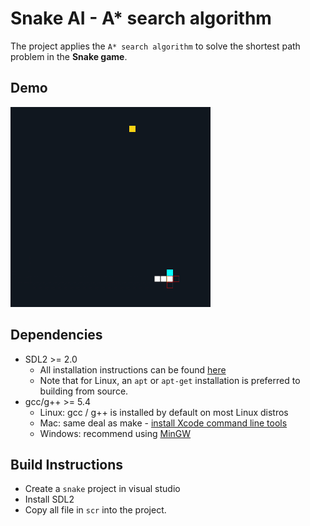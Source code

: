 # Snake AI - A* search algorithm
The project applies the `A* search algorithm` to solve the shortest path problem in the **Snake game**.
## Demo
![snake game](./snake.gif) 
## Dependencies 
* SDL2 >= 2.0
  * All installation instructions can be found [here](https://wiki.libsdl.org/Installation)
  * Note that for Linux, an `apt` or `apt-get` installation is preferred to building from source.
* gcc/g++ >= 5.4
  * Linux: gcc / g++ is installed by default on most Linux distros
  * Mac: same deal as make - [install Xcode command line tools](https://developer.apple.com/xcode/features/)
  * Windows: recommend using [MinGW](http://www.mingw.org/)
## Build Instructions
  - Create a `snake` project in visual studio 
  - Install SDL2 
  - Copy all file in `scr` into the project.

